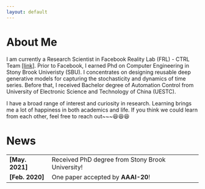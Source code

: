 ```yaml
---
layout: default
---
```



# About Me

I am currently a Research Scientist in Facebook Reality Lab (FRL) - CTRL Team <a href="https://tech.fb.com/inside-facebook-reality-labs-wrist-based-interaction-for-the-next-computing-platform/" target="_blank">[link]</a>.
Prior to Facebook, I earned Phd on Computer Engineering in Stony Brook Univeristy (SBU).
I concentrates on designing reusable deep generative models for capturing the stochasticity and
dynamics of time series. Before that, I received Bachelor degree of Automation Control from
University of Electronic Science and Technology of China (UESTC).

I have a broad range of interest and curiosity in research. Learning brings me a lot of happiness in both academics and life. If you think we could learn from each other, feel free to reach out~~~😆😆😆


# News
<table>
  <tr>
    <td><b>[May. 2021]</b></td>
    <td>Received PhD degree from Stony Brook University!</td>
  </tr>
  <tr>
    <td><b><b>[Feb. 2020]</b></b></td>
    <td>One paper accepted by <b>AAAI-20</b>!</td>
  </tr>
</table>
